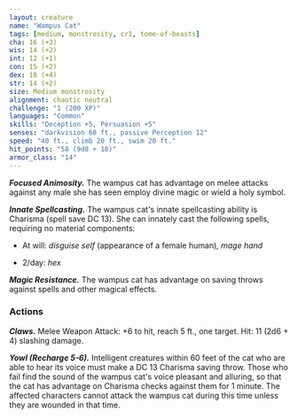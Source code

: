 ```yaml
---
layout: creature
name: "Wampus Cat"
tags: [medium, monstrosity, cr1, tome-of-beasts]
cha: 16 (+3)
wis: 14 (+2)
int: 12 (+1)
con: 15 (+2)
dex: 18 (+4)
str: 14 (+2)
size: Medium monstrosity
alignment: chaotic neutral
challenge: "1 (200 XP)"
languages: "Common"
skills: "Deception +5, Persuasion +5"
senses: "darkvision 60 ft., passive Perception 12"
speed: "40 ft., climb 20 ft., swim 20 ft."
hit_points: "58 (9d8 + 18)"
armor_class: "14"
---
```


***Focused Animosity.*** The wampus cat has advantage on melee attacks against any male she has seen employ divine magic or wield a holy symbol.

***Innate Spellcasting.*** The wampus cat's innate spellcasting ability is Charisma (spell save DC 13). She can innately cast the following spells, requiring no material components:

* At will: <i>disguise self </i>(appearance of a female human)<i>, mage hand</i>

* 2/day: <i>hex</i>

***Magic Resistance.*** The wampus cat has advantage on saving throws against spells and other magical effects.

### Actions

***Claws.*** Melee Weapon Attack: +6 to hit, reach 5 ft., one target. Hit: 11 (2d6 + 4) slashing damage.

***Yowl (Recharge 5-6).*** Intelligent creatures within 60 feet of the cat who are able to hear its voice must make a DC 13 Charisma saving throw. Those who fail find the sound of the wampus cat's voice pleasant and alluring, so that the cat has advantage on Charisma checks against them for 1 minute. The affected characters cannot attack the wampus cat during this time unless they are wounded in that time.

